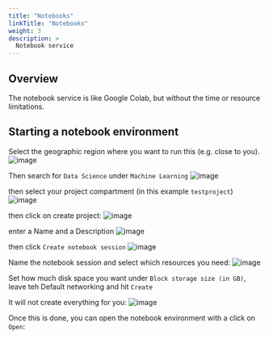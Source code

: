 ```yaml
---
title: "Notebooks"
linkTitle: "Notebooks"
weight: 3
description: >
  Notebook service
---
```


## Overview

The notebook service is like Google Colab, but without the time or resource
limitations.

## Starting a notebook environment
Select the geographic region where you want to run this (e.g. close to you). 
![image](https://user-images.githubusercontent.com/4021595/159638803-174b68ad-c545-4539-8d01-b0952a0e7de4.png)


Then search for `Data Science` under `Machine Learning`
![image](https://user-images.githubusercontent.com/4021595/159638307-552138c0-01c1-43d3-823c-3a783e03ef5d.png)


then select your project compartment (in this example `testproject`)
![image](https://user-images.githubusercontent.com/4021595/159638417-30355f09-c965-4848-859a-ed04e49bf94f.png)

then click on create project:
![image](https://user-images.githubusercontent.com/4021595/159638445-11f09df9-1000-4703-8219-143a382e1d20.png)

enter a Name and a Description
![image](https://user-images.githubusercontent.com/4021595/159638513-b46da7b4-a401-4df4-b0ca-c3df613750b8.png)

then click `Create notebook session`
![image](https://user-images.githubusercontent.com/4021595/159638582-355145bb-ee9e-45d0-979e-902eb39b4565.png)

Name the notebook session and select which resources you need:
![image](https://user-images.githubusercontent.com/4021595/159638677-41a3239d-0e86-4159-8f5c-3ffcede23bdf.png)

Set how much disk space you want under `Block storage size (in GB)`, leave teh Default networking and hit `Create`

It will not create everything for you:
![image](https://user-images.githubusercontent.com/4021595/159638967-1d69f18c-211e-4981-9709-b62514998de4.png)

Once this is done, you can open the notebook environment with a click on `Open`:


